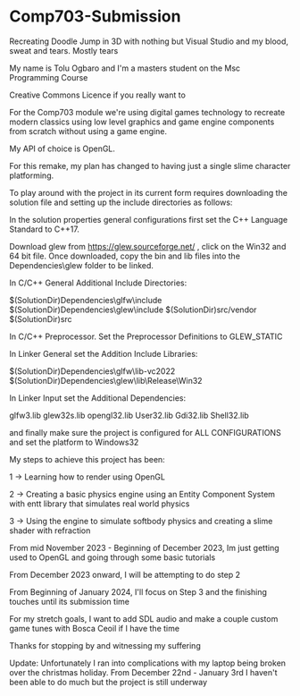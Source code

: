 # Comp703-Submission

Recreating Doodle Jump in 3D with nothing but Visual Studio and my blood, sweat and tears. Mostly tears

My name is Tolu Ogbaro and I'm a masters student on the Msc Programming Course

Creative Commons Licence if you really want to

For the Comp703 module we're using digital games technology to recreate modern classics using low level graphics and game engine components from scratch 
without using a game engine. 

My API of choice is OpenGL.

For this remake, my plan has changed to having just a single slime character platforming.

To play around with the project in its current form requires downloading the solution file and setting up the include directories as follows:

In the solution properties general configurations first set the C++ Language Standard to C++17.

Download glew from https://glew.sourceforge.net/ , click on the Win32 and 64 bit file. Once downloaded, copy the 
bin and lib files into the Dependencies\glew folder to be linked.

In C/C++ General Additional Include Directories:

$(SolutionDir)Dependencies\glfw\include
$(SolutionDir)Dependencies\glew\include
$(SolutionDir)src/vendor
$(SolutionDir)src

In C/C++ Preprocessor. Set the Preprocessor Definitions to GLEW_STATIC

In Linker General set the Addition Include Libraries:

$(SolutionDir)Dependencies\glfw\lib-vc2022
$(SolutionDir)Dependencies\glew\lib\Release\Win32

In Linker Input set the Additional Dependencies:

glfw3.lib
glew32s.lib
opengl32.lib
User32.lib
Gdi32.lib
Shell32.lib

and finally make sure the project is configured for ALL CONFIGURATIONS and set the platform to Windows32

My steps to achieve this project has been:

1 -> Learning how to render using OpenGL

2 -> Creating a basic physics engine using an Entity Component System with entt library that simulates real world physics

3 -> Using the engine to simulate softbody physics and creating a slime shader with refraction

From mid November 2023 - Beginning of December 2023, Im just getting used to OpenGL and going through some basic tutorials

From December 2023 onward, I will be attempting to do step 2

From Beginning of January 2024, I'll focus on Step 3 and the finishing touches until its submission time

For my stretch goals, I want to add SDL audio and make a couple custom game tunes with Bosca Ceoil if I have the time

Thanks for stopping by and witnessing my suffering

Update: Unfortunately I ran into complications with my laptop being broken over the christmas holiday.
From December 22nd - January 3rd I haven't been able to do much but the project is still underway